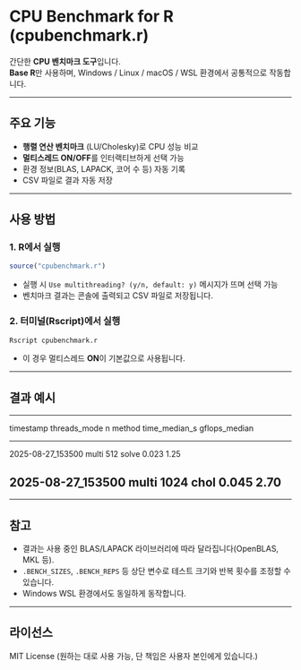 # CPU Benchmark for R (cpubenchmark.r)

간단한 **CPU 벤치마크 도구**입니다.\
**Base R**만 사용하며, Windows / Linux / macOS / WSL 환경에서 공통적으로
작동합니다.

------------------------------------------------------------------------

## 주요 기능

-   **행렬 연산 벤치마크** (LU/Cholesky)로 CPU 성능 비교
-   **멀티스레드 ON/OFF**를 인터랙티브하게 선택 가능
-   환경 정보(BLAS, LAPACK, 코어 수 등) 자동 기록
-   CSV 파일로 결과 자동 저장

------------------------------------------------------------------------

## 사용 방법

### 1. R에서 실행

``` r
source("cpubenchmark.r")
```

-   실행 시 `Use multithreading? (y/n, default: y)` 메시지가 뜨며 선택
    가능
-   벤치마크 결과는 콘솔에 출력되고 CSV 파일로 저장됩니다.

### 2. 터미널(Rscript)에서 실행

``` bash
Rscript cpubenchmark.r
```

-   이 경우 멀티스레드 **ON**이 기본값으로 사용됩니다.

------------------------------------------------------------------------

## 결과 예시

  ----------------------------------------------------------------------------------
  timestamp           threads_mode   n      method   time_median_s   gflops_median
  ------------------- -------------- ------ -------- --------------- ---------------
  2025-08-27_153500   multi          512    solve    0.023           1.25

  2025-08-27_153500   multi          1024   chol     0.045           2.70
  ----------------------------------------------------------------------------------

------------------------------------------------------------------------

## 참고

-   결과는 사용 중인 BLAS/LAPACK 라이브러리에 따라 달라집니다(OpenBLAS,
    MKL 등).
-   `.BENCH_SIZES`, `.BENCH_REPS` 등 상단 변수로 테스트 크기와 반복
    횟수를 조정할 수 있습니다.
-   Windows WSL 환경에서도 동일하게 동작합니다.

------------------------------------------------------------------------

## 라이선스

MIT License (원하는 대로 사용 가능, 단 책임은 사용자 본인에게 있습니다.)
